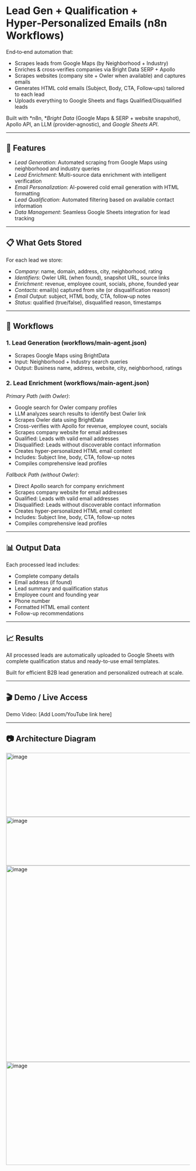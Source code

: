 # Lead Gen + Qualification + Hyper‑Personalized Emails (n8n Workflows)

End‑to‑end automation that:
- Scrapes leads from Google Maps (by Neighborhood + Industry)
- Enriches & cross‑verifies companies via Bright Data SERP + Apollo
- Scrapes websites (company site + Owler when available) and captures emails
- Generates HTML cold emails (Subject, Body, CTA, Follow‑ups) tailored to each lead
- Uploads everything to Google Sheets and flags Qualified/Disqualified leads

Built with *n8n, **Bright Data* (Google Maps & SERP + website snapshot), Apollo API, an LLM (provider‑agnostic), and *Google Sheets API*.

---

## 🚀 Features
- *Lead Generation*: Automated scraping from Google Maps using neighborhood and industry queries
- *Lead Enrichment*: Multi-source data enrichment with intelligent verification
- *Email Personalization*: AI-powered cold email generation with HTML formatting
- *Lead Qualification*: Automated filtering based on available contact information
- *Data Management*: Seamless Google Sheets integration for lead tracking

---

## 📋 What Gets Stored

For each lead we store:
- *Company*: name, domain, address, city, neighborhood, rating
- *Identifiers*: Owler URL (when found), snapshot URL, source links
- *Enrichment*: revenue, employee count, socials, phone, founded year
- *Contacts*: email(s) captured from site (or disqualification reason)
- *Email Output*: subject, HTML body, CTA, follow‑up notes
- *Status*: qualified (true/false), disqualified reason, timestamps

---

## 🧩 Workflows

### 1. Lead Generation (workflows/main-agent.json)

- Scrapes Google Maps using BrightData
- Input: Neighborhood + Industry search queries
- Output: Business name, address, website, city, neighborhood, ratings

### 2. Lead Enrichment (workflows/main-agent.json)
*Primary Path (with Owler)*:

- Google search for Owler company profiles
- LLM analyzes search results to identify best Owler link
- Scrapes Owler data using BrightData
- Cross-verifies with Apollo for revenue, employee count, socials
- Scrapes company website for email addresses
- Qualified: Leads with valid email addresses
- Disqualified: Leads without discoverable contact information
- Creates hyper-personalized HTML email content
- Includes: Subject line, body, CTA, follow-up notes
- Compiles comprehensive lead profiles

*Fallback Path (without Owler)*:

- Direct Apollo search for company enrichment
- Scrapes company website for email addresses
- Qualified: Leads with valid email addresses
- Disqualified: Leads without discoverable contact information
- Creates hyper-personalized HTML email content
- Includes: Subject line, body, CTA, follow-up notes
- Compiles comprehensive lead profiles

---

## 📊 Output Data

Each processed lead includes:
- Complete company details
- Email address (if found)
- Lead summary and qualification status
- Employee count and founding year
- Phone number
- Formatted HTML email content
- Follow-up recommendations

---

## 📈 Results
All processed leads are automatically uploaded to Google Sheets with complete qualification status and ready-to-use email templates.

Built for efficient B2B lead generation and personalized outreach at scale.

---

## 🎬 Demo / Live Access

Demo Video: [Add Loom/YouTube link here]

---

## 📷 Architecture Diagram

<img width="1336" height="175" alt="image" src="https://github.com/user-attachments/assets/a79127b2-a8ac-4816-a16f-4dfe7afaa18b" />

<img width="1881" height="133" alt="image" src="https://github.com/user-attachments/assets/8bbe0860-98ce-428c-b1c5-72ab2655373f" />

<img width="1667" height="537" alt="image" src="https://github.com/user-attachments/assets/a7dc2834-e9c4-48b4-a761-3a0cb21b3f06" />

<img width="1552" height="282" alt="image" src="https://github.com/user-attachments/assets/2d98a15c-3d8f-4964-b3bb-18c9674f590b" />
